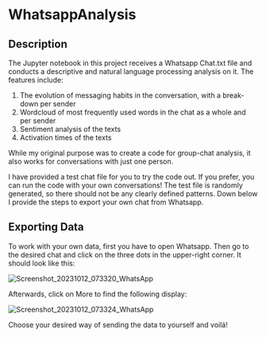 # WhatsappAnalysis

## Description

The Jupyter notebook in this project receives a Whatsapp Chat.txt file and conducts a descriptive and natural language processing analysis on it. The features include:
1. The evolution of messaging habits in the conversation, with a break-down per sender
2. Wordcloud of most frequently used words in the chat as a whole and per sender
3. Sentiment analysis of the texts
4. Activation times of the texts

While my original purpose was to create a code for group-chat analysis, it also works for conversations with just one person. 

I have provided a test chat file for you to try the code out. If you prefer, you can run the code with your own conversations! The test file is randomly generated, so there should not be any clearly defined patterns. Down below I provide the steps to export your own chat from Whatsapp.

## Exporting Data

To work with your own data, first you have to open Whatsapp. Then go to the desired chat and click on the three dots in the upper-right corner. It should look like this:

![Screenshot_20231012_073320_WhatsApp](https://github.com/Selbl/WhatsappAnalysis/assets/84146608/3e87d1f2-584e-4056-8865-2fa2e0890779)

Afterwards, click on More to find the following display:

![Screenshot_20231012_073324_WhatsApp](https://github.com/Selbl/WhatsappAnalysis/assets/84146608/1c480fbf-122a-47da-b5b1-b1e3531a3f93)

Choose your desired way of sending the data to yourself and voilá!






